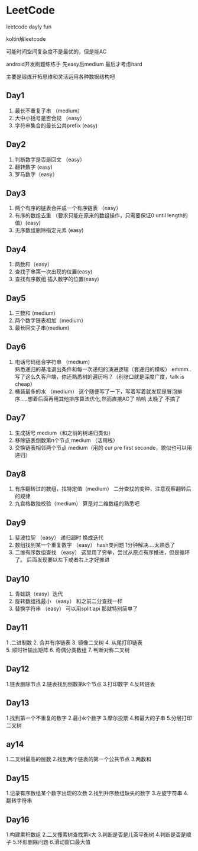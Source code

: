 # LeetCode
leetcode dayly fun

koltin解leetcode 

可能时间空间复杂度不是最优的，但是能AC

android开发刷题练练手 先easy后medium 最后才考虑hard

主要是锻炼开拓思维和灵活运用各种数据结构吧
## Day1
1. 最长不重复子串 （medium）
2. 大中小括号是否合规 （easy）
3. 字符串集合的最长公共prefix (easy)

## Day2
1. 判断数字是否是回文 （easy）
2. 翻转数字 (easy)
3. 罗马数字（easy）


## Day3
1. 两个有序的链表合并成一个有序链表 （easy）
2. 有序的数组去重  （要求只能在原来的数组操作，只需要保证0 until length的值）(easy)
3. 无序数组删除指定元素 (easy)

## Day4
1. 两数和（easy） 
2. 查找子串第一次出现的位置(easy)
3. 查找有序数组 插入数字的位置(easy)

## Day5
1. 三数和 (medium)
2. 两个数字链表相加（medium）
3. 最长回文子串(medium)
## Day6
1. 电话号码组合字符串 （medium）  
熟悉递归的基准退出条件和每一次递归的演进逻辑（套递归的模板）  emmm..写了这么久客户端，你还熟悉树的遍历吗？（别张口就是深度广度，talk is cheap）
2. 桶装最多的水  （medium） 
这个随便写了一下，写着写着就发现是冒泡排序.....想着后面再用其他排序算法优化,然而直接AC了 哈哈  太晚了 不搞了

## Day7
1. 生成括号  medium（和之前的树递归类似）
2. 移除链表倒数第n个节点 medium （活用栈）
3. 交换链表相邻两个节点  medium（用的 cur pre first seconde，貌似也可以用递归）

## Day8
1. 有序翻转过的数组，找特定值（medium） 二分查找的变种，注意观察翻转后的规律
2. 九宫格数独校验（medium） 算是对二维数组的熟悉吧

## Day9
1. 斐波拉契 （easy）    递归超时 换成迭代
2. 数组找到某一个重复数字 （easy） hash类问题 1分钟解决....太熟悉了
3. 二维有序数组查找 （easy） 这里用了穷举，尝试从原点有序推进，但是循环了。 后面发现要以左下或者右上才好推进

## Day10
1. 青蛙跳（easy）迭代
2. 旋转数组找最小 （easy） 和之前二分查找一样
3. 替换字符串 （easy） 可以用split api 那就特别简单了
## Day11
1 .二进制数
2. 合并有序链表 
3. 镜像二叉树
4. 从尾打印链表  
5. 顺时针输出矩阵 
6. 奇偶分类数组 
7. 判断对称二叉树
## Day12
1.链表删除节点  2.链表找到倒数第k个节点 3.打印数字  4.反转链表
## Day13
1.找到第一个不重复的数字  2.最小k个数字 3.摩尔投票  4.和最大的子串 5.分层打印二叉树
## ay14
1.二叉树最高的层数 2.找到两个链表的第一个公共节点 3.两数和
## Day15
1.记录有序数组某个数字出现的次数 2.找到升序数组缺失的数字 3.左旋字符串 4.翻转字符串
## Day16
1.构建乘积数组 2.二叉搜索树查找第k大 3.判断是否是儿茶平衡树 4.判断是否是顺子 5.环形删除问题 6.滑动窗口最大值
